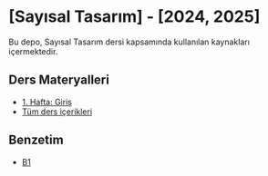 # [Sayısal Tasarım] - [2024, 2025]

Bu depo, Sayısal Tasarım dersi kapsamında kullanılan kaynakları içermektedir.

## Ders Materyalleri

- [1. Hafta: Giriş](dersler/01-giris.md)
- [Tüm ders içerikleri](dersler/)

## Benzetim

- [B1](odevler/odev1.md)







